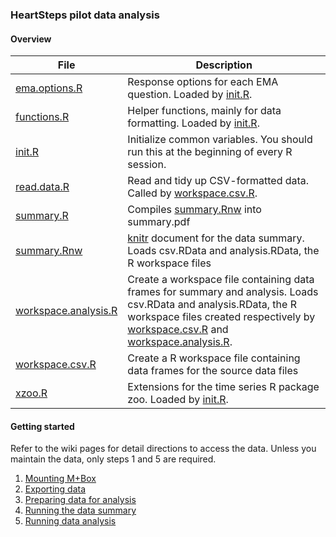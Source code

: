 ### HeartSteps pilot data analysis

#### Overview

File | Description
---- | ----
[ema.options.R](ema.options.R) | Response options for each EMA question. Loaded by [init.R](init.R).
[functions.R](functions.R) | Helper functions, mainly for data formatting. Loaded by [init.R](init.R).
[init.R](init.R) | Initialize common variables. You should run this at the beginning of every R session.
[read.data.R](read.data.R) | Read and tidy up CSV-formatted data. Called by [workspace.csv.R](workspace.csv.R).
[summary.R](summary.R) | Compiles [summary.Rnw](summary.Rnw) into summary.pdf
[summary.Rnw](summary.Rnw) | [knitr](http://yihui.name/knitr/) document for the data summary. Loads csv.RData and analysis.RData, the R workspace files
[workspace.analysis.R](workspace.analysis.R) | Create a workspace file containing data frames for summary and analysis. Loads csv.RData and analysis.RData, the R workspace files created respectively by [workspace.csv.R](workspace.csv.R) and [workspace.analysis.R](workspace.analysis.R).
[workspace.csv.R](workspace.csv.R) | Create a R workspace file containing data frames for the source data files
[xzoo.R](xzoo.R) | Extensions for the time series R package zoo. Loaded by [init.R](init.R).

#### Getting started

Refer to the wiki pages for detail directions to access the data. Unless you maintain the data, only steps 1 and 5 are required.

1. [Mounting M+Box](https://github.com/nseewald1/heartstepsdata/wiki/1-Mounting-Box)
2. [Exporting data](https://github.com/nseewald1/heartstepsdata/wiki/2-Exporting-data)
3. [Preparing data for analysis](https://github.com/nseewald1/heartstepsdata/wiki/3-Preparing-data-for-analysis)
4. [Running the data summary](https://github.com/nseewald1/heartstepsdata/wiki/4-Running-the-data-summary)
5. [Running data analysis](https://github.com/nseewald1/heartstepsdata/wiki/5-Running-data-analysis)
